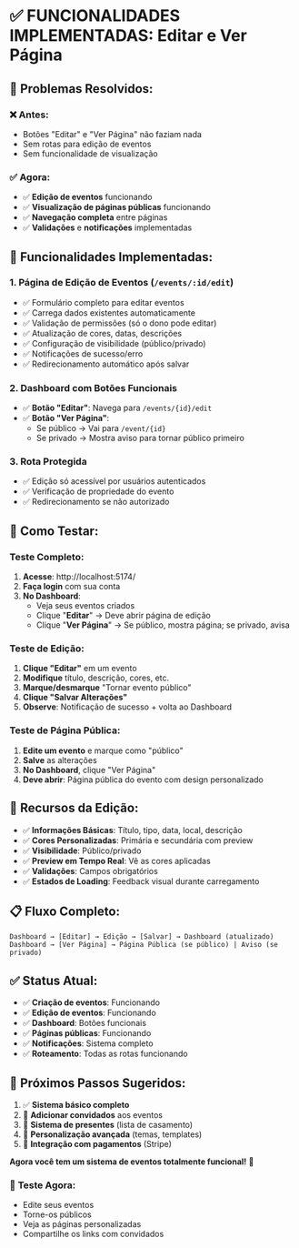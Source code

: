 # ✅ FUNCIONALIDADES IMPLEMENTADAS: Editar e Ver Página

## 🎯 **Problemas Resolvidos:**

### ❌ **Antes:**
- Botões "Editar" e "Ver Página" não faziam nada
- Sem rotas para edição de eventos
- Sem funcionalidade de visualização

### ✅ **Agora:**
- ✅ **Edição de eventos** funcionando
- ✅ **Visualização de páginas públicas** funcionando
- ✅ **Navegação completa** entre páginas
- ✅ **Validações** e **notificações** implementadas

## 🔧 **Funcionalidades Implementadas:**

### 1. **Página de Edição de Eventos** (`/events/:id/edit`)
- ✅ Formulário completo para editar eventos
- ✅ Carrega dados existentes automaticamente
- ✅ Validação de permissões (só o dono pode editar)
- ✅ Atualização de cores, datas, descrições
- ✅ Configuração de visibilidade (público/privado)
- ✅ Notificações de sucesso/erro
- ✅ Redirecionamento automático após salvar

### 2. **Dashboard com Botões Funcionais**
- ✅ **Botão "Editar"**: Navega para `/events/{id}/edit`
- ✅ **Botão "Ver Página"**: 
  - Se público → Vai para `/event/{id}`
  - Se privado → Mostra aviso para tornar público primeiro

### 3. **Rota Protegida**
- ✅ Edição só acessível por usuários autenticados
- ✅ Verificação de propriedade do evento
- ✅ Redirecionamento se não autorizado

## 🚀 **Como Testar:**

### **Teste Completo:**

1. **Acesse**: http://localhost:5174/
2. **Faça login** com sua conta
3. **No Dashboard**:
   - Veja seus eventos criados
   - Clique "**Editar**" → Deve abrir página de edição
   - Clique "**Ver Página**" → Se público, mostra página; se privado, avisa

### **Teste de Edição:**

1. **Clique "Editar"** em um evento
2. **Modifique** título, descrição, cores, etc.
3. **Marque/desmarque** "Tornar evento público"
4. **Clique "Salvar Alterações"**
5. **Observe**: Notificação de sucesso + volta ao Dashboard

### **Teste de Página Pública:**

1. **Edite um evento** e marque como "público"
2. **Salve** as alterações
3. **No Dashboard**, clique "Ver Página"
4. **Deve abrir**: Página pública do evento com design personalizado

## 🎨 **Recursos da Edição:**

- ✅ **Informações Básicas**: Título, tipo, data, local, descrição
- ✅ **Cores Personalizadas**: Primária e secundária com preview
- ✅ **Visibilidade**: Público/privado
- ✅ **Preview em Tempo Real**: Vê as cores aplicadas
- ✅ **Validações**: Campos obrigatórios
- ✅ **Estados de Loading**: Feedback visual durante carregamento

## 📋 **Fluxo Completo:**

```
Dashboard → [Editar] → Edição → [Salvar] → Dashboard (atualizado)
Dashboard → [Ver Página] → Página Pública (se público) | Aviso (se privado)
```

## ✅ **Status Atual:**

- ✅ **Criação de eventos**: Funcionando
- ✅ **Edição de eventos**: Funcionando
- ✅ **Dashboard**: Botões funcionais
- ✅ **Páginas públicas**: Funcionando
- ✅ **Notificações**: Sistema completo
- ✅ **Roteamento**: Todas as rotas funcionando

## 🎉 **Próximos Passos Sugeridos:**

1. ✅ **Sistema básico completo**
2. 🔄 **Adicionar convidados** aos eventos
3. 🔄 **Sistema de presentes** (lista de casamento)
4. 🔄 **Personalização avançada** (temas, templates)
5. 🔄 **Integração com pagamentos** (Stripe)

**Agora você tem um sistema de eventos totalmente funcional!** 🚀

### 📱 **Teste Agora:**
- Edite seus eventos
- Torne-os públicos
- Veja as páginas personalizadas
- Compartilhe os links com convidados